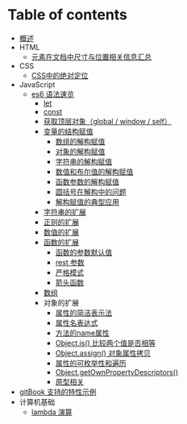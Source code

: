 # Table of contents

* [概述](README.md)
* HTML
  * [元素在文档中尺寸与位置相关信息汇总](html/yuan-su-zai-wen-dang-zhong-de-wei-zhi-xiang-guan-xin-xi-hui-zong.md)
* CSS
  * [CSS中的绝对定位](css/css-zhong-de-jue-dui-ding-wei.md)
* JavaScript
  * [es6 语法速览](javascript/es6-yu-fa-su-lan/README.md)
    * [let](javascript/es6-yu-fa-su-lan/let.md)
    * [const](javascript/es6-yu-fa-su-lan/const.md)
    * [获取顶层对象（global / window / self）](javascript/es6-yu-fa-su-lan/huo-qu-ding-ceng-dui-xiang-global-window-self.md)
    * [变量的结构赋值](javascript/es6-yu-fa-su-lan/bian-liang-de-jie-gou-fu-zhi/README.md)
      * [数组的解构赋值](javascript/es6-yu-fa-su-lan/bian-liang-de-jie-gou-fu-zhi/shu-zu-de-jie-gou-fu-zhi.md)
      * [对象的解构赋值](javascript/es6-yu-fa-su-lan/bian-liang-de-jie-gou-fu-zhi/dui-xiang-de-jie-gou-fu-zhi.md)
      * [字符串的解构赋值](javascript/es6-yu-fa-su-lan/bian-liang-de-jie-gou-fu-zhi/zi-fu-chuan-de-jie-gou-fu-zhi.md)
      * [数值和布尔值的解构赋值](javascript/es6-yu-fa-su-lan/bian-liang-de-jie-gou-fu-zhi/shu-zhi-he-bu-er-zhi-de-jie-gou-fu-zhi.md)
      * [函数参数的解构赋值](javascript/es6-yu-fa-su-lan/bian-liang-de-jie-gou-fu-zhi/untitled.md)
      * [圆括号在解构中的问题](javascript/es6-yu-fa-su-lan/bian-liang-de-jie-gou-fu-zhi/yuan-kuo-hao-zai-jie-gou-zhong-de-wen-ti.md)
      * [解构赋值的典型应用](javascript/es6-yu-fa-su-lan/bian-liang-de-jie-gou-fu-zhi/jie-gou-fu-zhi-de-dian-xing-ying-yong.md)
    * [字符串的扩展](javascript/es6-yu-fa-su-lan/zi-fu-chuan-de-kuo-zhan.md)
    * [正则的扩展](javascript/es6-yu-fa-su-lan/zheng-ze-de-kuo-zhan.md)
    * [数值的扩展](javascript/es6-yu-fa-su-lan/untitled.md)
    * [函数的扩展](javascript/es6-yu-fa-su-lan/han-shu-de-kuo-zhan/README.md)
      * [函数的参数默认值](javascript/es6-yu-fa-su-lan/han-shu-de-kuo-zhan/han-shu-de-can-shu-mo-ren-zhi.md)
      * [rest 参数](javascript/es6-yu-fa-su-lan/han-shu-de-kuo-zhan/rest-can-shu.md)
      * [严格模式](javascript/es6-yu-fa-su-lan/han-shu-de-kuo-zhan/untitled.md)
      * [箭头函数](javascript/es6-yu-fa-su-lan/han-shu-de-kuo-zhan/name-shu-xing.md)
    * [数组](javascript/es6-yu-fa-su-lan/shu-zu.md)
    * 对象的扩展
      * [属性的简洁表示法](javascript/es6-yu-fa-su-lan/dui-xiang-de-kuo-zhan/shu-xing-de-jian-jie-biao-shi-fa.md)
      * [属性名表达式](javascript/es6-yu-fa-su-lan/dui-xiang-de-kuo-zhan/shu-xing-ming-biao-da-shi.md)
      * [方法的name属性](javascript/es6-yu-fa-su-lan/dui-xiang-de-kuo-zhan/fang-fa-de-name-shu-xing.md)
      * [Object.is\(\) 比较两个值是否相等](javascript/es6-yu-fa-su-lan/dui-xiang-de-kuo-zhan/object.is-bi-jiao-liang-ge-zhi-shi-fou-xiang-deng.md)
      * [Object.assign\(\) 对象属性拷贝](javascript/es6-yu-fa-su-lan/dui-xiang-de-kuo-zhan/object.assign-dui-xiang-shu-xing-kao-bei.md)
      * [属性的可枚举性和遍历](javascript/es6-yu-fa-su-lan/dui-xiang-de-kuo-zhan/shu-xing-de-ke-mei-ju-xing-he-bian-li.md)
      * [Object.getOwnPropertyDescriptors\(\)](javascript/es6-yu-fa-su-lan/dui-xiang-de-kuo-zhan/object.getownpropertydescriptors.md)
      * [原型相关](javascript/es6-yu-fa-su-lan/dui-xiang-de-kuo-zhan/yuan-xing-xiang-guan.md)
* [gitBook 支持的特性示例](gitbook-zhi-chi-de-te-xing-shi-li.md)
* 计算机基础
  * [lambda 演算](ji-suan-ji-ji-chu/lambda-yan-suan.md)

